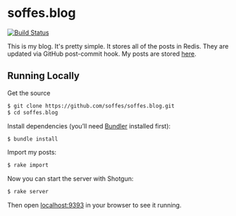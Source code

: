 # soffes.blog

[![Build Status](https://travis-ci.org/soffes/soffes.blog.svg?branch=master)](https://travis-ci.org/soffes/soffes.blog)

This is my blog. It's pretty simple. It stores all of the posts in Redis. They are updated via GitHub post-commit hook. My posts are stored [here](https://github.com/soffes/blog).

## Running Locally

Get the source

```bash
$ git clone https://github.com/soffes/soffes.blog.git
$ cd soffes.blog
```

Install dependencies (you’ll need [Bundler](https://bundler.io) installed first):

```bash
$ bundle install
```

Import my posts:

```bash
$ rake import
```

Now you can start the server with Shotgun:

```bash
$ rake server
```

Then open [localhost:9393](http://localhost:9393) in your browser to see it running.
